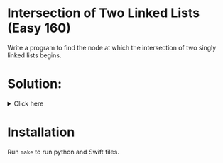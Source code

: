 # Intersection of Two Linked Lists (Easy 160)
Write a program to find the node at which the intersection of two singly linked lists begins.

# Solution:

<details><summary>Click here</summary>  
<br></br>
  Find lengths of both lists.
  Use two pointers, advance pointer of longer list to match length of shorter list.
  Iterate over nodes with pointers, until you find same node or find end of any list.
</details>

# Installation
Run `make` to run python and Swift files.
